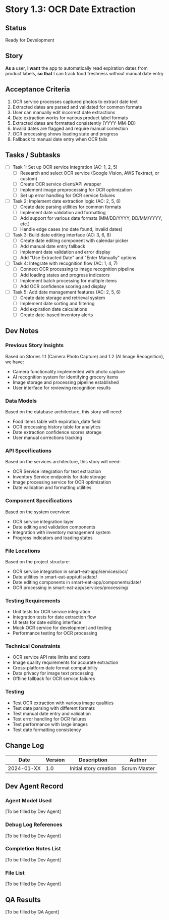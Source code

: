 # Story 1.3: OCR Date Extraction

## Status
Ready for Development

## Story
**As a** user,
**I want** the app to automatically read expiration dates from product labels,
**so that** I can track food freshness without manual date entry

## Acceptance Criteria
1. OCR service processes captured photos to extract date text
2. Extracted dates are parsed and validated for common formats
3. User can manually edit incorrect date extractions
4. Date extraction works for various product label formats
5. Extracted dates are formatted consistently (YYYY-MM-DD)
6. Invalid dates are flagged and require manual correction
7. OCR processing shows loading state and progress
8. Fallback to manual date entry when OCR fails

## Tasks / Subtasks
- [ ] Task 1: Set up OCR service integration (AC: 1, 2, 5)
  - [ ] Research and select OCR service (Google Vision, AWS Textract, or custom)
  - [ ] Create OCR service client/API wrapper
  - [ ] Implement image preprocessing for OCR optimization
  - [ ] Set up error handling for OCR service failures
- [ ] Task 2: Implement date extraction logic (AC: 2, 5, 6)
  - [ ] Create date parsing utilities for common formats
  - [ ] Implement date validation and formatting
  - [ ] Add support for various date formats (MM/DD/YYYY, DD/MM/YYYY, etc.)
  - [ ] Handle edge cases (no date found, invalid dates)
- [ ] Task 3: Build date editing interface (AC: 3, 6, 8)
  - [ ] Create date editing component with calendar picker
  - [ ] Add manual date entry fallback
  - [ ] Implement date validation and error display
  - [ ] Add "Use Extracted Date" and "Enter Manually" options
- [ ] Task 4: Integrate with recognition flow (AC: 1, 4, 7)
  - [ ] Connect OCR processing to image recognition pipeline
  - [ ] Add loading states and progress indicators
  - [ ] Implement batch processing for multiple items
  - [ ] Add OCR confidence scoring and display
- [ ] Task 5: Add date management features (AC: 2, 5, 6)
  - [ ] Create date storage and retrieval system
  - [ ] Implement date sorting and filtering
  - [ ] Add expiration date calculations
  - [ ] Create date-based inventory alerts

## Dev Notes

### Previous Story Insights
Based on Stories 1.1 (Camera Photo Capture) and 1.2 (AI Image Recognition), we have:
- Camera functionality implemented with photo capture
- AI recognition system for identifying grocery items
- Image storage and processing pipeline established
- User interface for reviewing recognition results

### Data Models
Based on the database architecture, this story will need:
- Food items table with expiration_date field
- OCR processing history table for analytics
- Date extraction confidence scores storage
- User manual corrections tracking

### API Specifications
Based on the services architecture, this story will need:
- OCR Service integration for text extraction
- Inventory Service endpoints for date storage
- Image processing service for OCR optimization
- Date validation and formatting utilities

### Component Specifications
Based on the system overview:
- OCR service integration layer
- Date editing and validation components
- Integration with inventory management system
- Progress indicators and loading states

### File Locations
Based on the project structure:
- OCR service integration in smart-eat-app/services/ocr/
- Date utilities in smart-eat-app/utils/date/
- Date editing components in smart-eat-app/components/date/
- OCR processing in smart-eat-app/services/processing/

### Testing Requirements
- Unit tests for OCR service integration
- Integration tests for date extraction flow
- UI tests for date editing interface
- Mock OCR service for development and testing
- Performance testing for OCR processing

### Technical Constraints
- OCR service API rate limits and costs
- Image quality requirements for accurate extraction
- Cross-platform date format compatibility
- Data privacy for image text processing
- Offline fallback for OCR service failures

### Testing
- Test OCR extraction with various image qualities
- Test date parsing with different formats
- Test manual date entry and validation
- Test error handling for OCR failures
- Test performance with large images
- Test date formatting consistency

## Change Log
| Date | Version | Description | Author |
|------|---------|-------------|---------|
| 2024-01-XX | 1.0 | Initial story creation | Scrum Master |

## Dev Agent Record

### Agent Model Used
[To be filled by Dev Agent]

### Debug Log References
[To be filled by Dev Agent]

### Completion Notes List
[To be filled by Dev Agent]

### File List
[To be filled by Dev Agent]

## QA Results
[To be filled by QA Agent] 